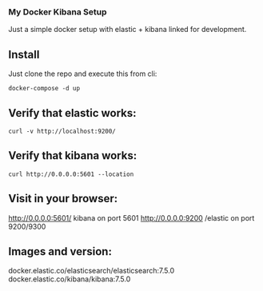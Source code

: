 ### My Docker Kibana Setup

Just a simple docker setup with elastic + kibana linked for development. 

## Install 
Just clone the repo and execute this from cli: 
```
docker-compose -d up 
```

## Verify that elastic works:
```
curl -v http://localhost:9200/		
```

## Verify that kibana works:
```
curl http://0.0.0.0:5601 --location
```

## Visit in your browser:
http://0.0.0.0:5601/ kibana on port 5601
http://0.0.0.0:9200 /elastic on port 9200/9300

## Images and version:
docker.elastic.co/elasticsearch/elasticsearch:7.5.0
docker.elastic.co/kibana/kibana:7.5.0


